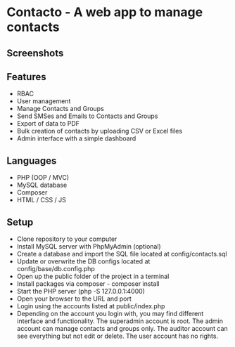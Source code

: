 # Contacto - A web app to manage contacts

## Screenshots

## Features
- RBAC
- User management
- Manage Contacts and Groups
- Send SMSes and Emails to Contacts and Groups
- Export of data to PDF
- Bulk creation of contacts by uploading CSV or Excel files
- Admin interface with a simple dashboard

## Languages
- PHP (OOP / MVC)
- MySQL database
- Composer
- HTML / CSS / JS

## Setup
- Clone repository to your computer
- Install MySQL server with PhpMyAdmin (optional)
- Create a database and import the SQL file located at config/contacts.sql
- Update or overwrite the DB configs located at config/base/db.config.php
- Open up the public folder of the project in a terminal
- Install packages via composer - composer install
- Start the PHP server (php -S 127.0.0.1:4000)
- Open your browser to the URL and port
- Login using the accounts listed at public/index.php
- Depending on the account you login with, you may find different interface and functionality. The superadmin account is root. The admin account can manage contacts and groups only. The auditor account can see everything but not edit or delete. The user account has no rights.